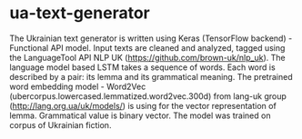 # ua-text-generator
The Ukrainian text generator is written using Keras (TensorFlow backend) - Functional API model. Input texts are cleaned and analyzed, tagged using the LanguageTool API NLP UK (https://github.com/brown-uk/nlp_uk). The language model based LSTM takes a sequence of words. Each word is described by a pair: its lemma and its grammatical meaning. The pretrained word embedding model - Word2Vec (ubercorpus.lowercased.lemmatized.word2vec.300d) from lang-uk group (http://lang.org.ua/uk/models/) is using for the vector representation of lemma. Grammatical value is binary vector. The model was trained on corpus of Ukrainian fiction.
